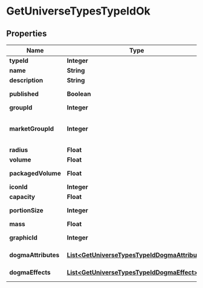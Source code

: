 
# GetUniverseTypesTypeIdOk

## Properties
Name | Type | Description | Notes
------------ | ------------- | ------------- | -------------
**typeId** | **Integer** | type_id integer | 
**name** | **String** | name string | 
**description** | **String** | description string | 
**published** | **Boolean** | published boolean | 
**groupId** | **Integer** | group_id integer | 
**marketGroupId** | **Integer** | This only exists for types that can be put on the market |  [optional]
**radius** | **Float** | radius number |  [optional]
**volume** | **Float** | volume number |  [optional]
**packagedVolume** | **Float** | packaged_volume number |  [optional]
**iconId** | **Integer** | icon_id integer |  [optional]
**capacity** | **Float** | capacity number |  [optional]
**portionSize** | **Integer** | portion_size integer |  [optional]
**mass** | **Float** | mass number |  [optional]
**graphicId** | **Integer** | graphic_id integer |  [optional]
**dogmaAttributes** | [**List&lt;GetUniverseTypesTypeIdDogmaAttribute&gt;**](GetUniverseTypesTypeIdDogmaAttribute.md) | dogma_attributes array |  [optional]
**dogmaEffects** | [**List&lt;GetUniverseTypesTypeIdDogmaEffect&gt;**](GetUniverseTypesTypeIdDogmaEffect.md) | dogma_effects array |  [optional]



